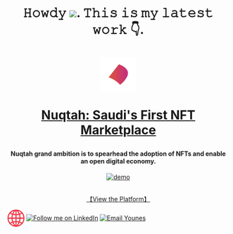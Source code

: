<h1 align="center">
𝙷𝚘𝚠𝚍𝚢 <img src="https://github.com/TheDudeThatCode/TheDudeThatCode/blob/master/Assets/Hi.gif" width="29px">. 𝚃𝚑𝚒𝚜 𝚒𝚜 𝚖𝚢 𝚕𝚊𝚝𝚎𝚜𝚝 𝚠𝚘𝚛𝚔 👇.
<br/>
<br/>
<a href="https://itsnuqtah.com" target="_blank"><img src="https://raw.githubusercontent.com/nuqtah/nuqtah-public/main/icon.png" alt="Logo" width="80"/></a>

<a href="https://itsnuqtah.com" target="_blank">Nuqtah: Saudi's First NFT Marketplace</a>

</h1>
<h4 align="center">Nuqtah grand ambition is to spearhead the adoption of NFTs and enable an open digital economy.</h4>


<div align="center">
  <a href="https://bit-chunk.netlify.app" target="_blank"><img src="https://github.com/younes-alturkey/younes-alturkey/blob/main/images/nuqtah-quick-demo.gif" alt="demo"/></a>
  </br>
  </br>
  
  [【View the Platform】](https://itsnuqtah.com)
  
</div> 


[<img src="https://github.com/younes-alturkey/younes-alturkey/blob/main/images/website.png" height="40em" align="center" alt="Younes Website" title="Visit my website"/>](https://younes.ninja)
[<img src="https://raw.githubusercontent.com/Raymo111/Raymo111/master/socials/linkedin.png" height="40em" align="center" alt="Follow me on LinkedIn" title="Follow Younes on LinkedIn"/>](https://www.linkedin.com/in/younes-alturkey)
[<img src="https://img.icons8.com/fluent/48/000000/email-open.png" height="40em" align="center" alt="Email Younes" title="Email me"/>](mailto:hi@younesalturkey.sa)
